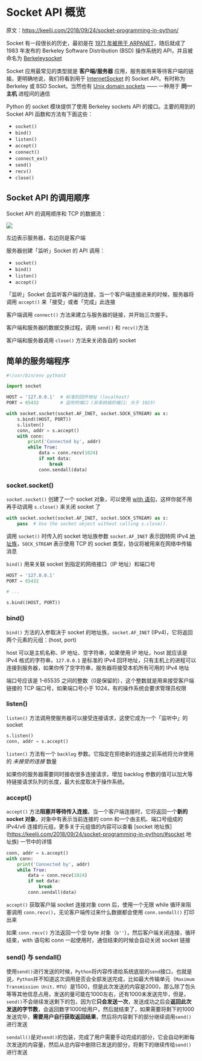 # Socket API 概览

原文：https://keelii.com/2018/09/24/socket-programming-in-python/



Socket 有一段很长的历史，最初是在 [1971 年被用于 ARPANET](https://en.wikipedia.org/wiki/Network_socket#History)，随后就成了 1983 年发布的 Berkeley Software Distribution (BSD) 操作系统的 API，并且被命名为 [Berkeleysocket](https://en.wikipedia.org/wiki/Berkeley_sockets)

Socket 应用最常见的类型就是 **客户端/服务器** 应用，服务器用来等待客户端的链接。更明确地说，我们将看到用于 [InternetSocket](https://en.wikipedia.org/wiki/Berkeley_sockets) 的 Socket API，有时称为 Berkeley 或 BSD Socket。当然也有 [Unix domain sockets](https://en.wikipedia.org/wiki/Unix_domain_socket) —— 一种用于 **同一主机** 进程间的通信

Python 的 socket 模块提供了使用 Berkeley sockets API 的接口。主要的用到的 Socket API 函数和方法有下面这些：

- `socket()`
- `bind()`
- `listen()`
- `accept()`
- `connect()`
- `connect_ex()`
- `send()`
- `recv()`
- `close()`

##  Socket API 的调用顺序

Socket API 的调用顺序和 TCP 的数据流：

![](https://files.realpython.com/media/sockets-tcp-flow.1da426797e37.jpg)

左边表示服务器，右边则是客户端

服务器创建「监听」Socket 的 API 调用：

- `socket()`
- `bind()`
- `listen()`
- `accept()`

「监听」Socket 会监听客户端的连接，当一个客户端连接进来的时候，服务器将调用 `accept()` 来「接受」或者「完成」此连接

客户端调用 `connect()` 方法来建立与服务器的链接，并开始三次握手。

客户端和服务器的数据交换过程，调用 `send()` 和 `recv()`方法

客户端和服务器调用 `close()` 方法来关闭各自的 socket



## 简单的服务端程序

```python
#!/usr/bin/env python3

import socket

HOST = '127.0.0.1'  # 标准的回环地址 (localhost)
PORT = 65432        # 监听的端口 (非系统级的端口: 大于 1023)

with socket.socket(socket.AF_INET, socket.SOCK_STREAM) as s:
    s.bind((HOST, PORT))
    s.listen()
    conn, addr = s.accept()
    with conn:
        print('Connected by', addr)
        while True:
            data = conn.recv(1024)
            if not data:
                break
            conn.sendall(data)
```

### socket.socket()

`socket.socket()` 创建了一个 socket 对象，可以使用 [with 语句](https://docs.python.org/3/reference/compound_stmts.html#with)，这样你就不用再手动调用 `s.close()` 来关闭 socket 了

```python
with socket.socket(socket.AF_INET, socket.SOCK_STREAM) as s:
    pass  # Use the socket object without calling s.close().
```

调用 `socket()` 时传入的 socket 地址族参数 `socket.AF_INET` 表示因特网 IPv4 [地址族](https://realpython.com/python-sockets/#socket-address-families)，`SOCK_STREAM` 表示使用 TCP 的 socket 类型，协议将被用来在网络中传输消息

`bind()` 用来关联 socket 到指定的网络接口（IP 地址）和端口号

```python
HOST = '127.0.0.1'
PORT = 65432

# ...

s.bind((HOST, PORT))
```

### bind()

`bind()` 方法的入参取决于 socket 的地址族，`socket.AF_INET` (IPv4)，它将返回两个元素的元组：(host, port)

host 可以是主机名称、IP 地址、空字符串，如果使用 IP 地址，host 就应该是 IPv4 格式的字符串，`127.0.0.1` 是标准的 IPv4 回环地址，只有主机上的进程可以连接到服务器，如果你传了空字符串，服务器将接受本机所有可用的 IPv4 地址

端口号应该是 1-65535 之间的整数（0是保留的），这个整数就是用来接受客户端链接的 TCP 端口号，如果端口号小于 1024，有的操作系统会要求管理员权限



### listen()

`listen()` 方法调用使服务器可以接受连接请求，这使它成为一个「监听中」的 socket

```python
s.listen()
conn, addr = s.accept()
```

`listen()` 方法有一个 `backlog` 参数。它指定在拒绝新的连接之前系统将允许使用的 *未接受的连接* 数量

如果你的服务器需要同时接收很多连接请求，增加 backlog 参数的值可以加大等待链接请求队列的长度，最大长度取决于操作系统。



### accept()

`accept()` 方法**阻塞并等待传入连接**。当一个客户端连接时，它将返回一个**新的** **socket 对象**，对象中有表示当前连接的 conn 和一个由主机、端口号组成的 IPv4/v6 连接的元组，更多关于元组值的内容可以查看 [socket 地址族](https://keelii.com/2018/09/24/socket-programming-in-python/#socket 地址族) 一节中的详情

```python
conn, addr = s.accept()
with conn:
    print('Connected by', addr)
    while True:
        data = conn.recv(1024)
        if not data:
            break
        conn.sendall(data)
```

 `accept()` 获取客户端 socket 连接对象 conn 后，使用一个无限 while 循环来阻塞调用 `conn.recv()`，无论客户端传过来什么数据都会使用 `conn.sendall()` 打印出来

如果 `conn.recv()` 方法返回一个空 byte 对象（`b''`），然后客户端关闭连接，循环结束，with 语句和 conn 一起使用时，通信结束的时候会自动关闭 socket 链接



### send() 与 sendall()

使用`send()`进行发送的时候，`Python`将内容传递给系统底层的`send`接口，也就是说，`Python`并不知道这次调用是否会全部发送完成，比如最大传输单元（`Maximum Transmission Unit，MTU`）是1500，但是此次发送的内容是2000，那么除了包头等等其他信息占用，发送的量可能在1000左右，还有1000未发送完毕，但是，`send()`不会继续发送剩下的包，因为它**只会发送一次**，发送成功之后会**返回此次发送的字节数**，会返回数字1000给用户，然后就结束了，如果需要将剩下的1000发送完毕，**需要用户自行获取返回结果**，然后将内容剩下的部分继续调用`send()`进行发送

`sendall()`是对`send()`的包装，完成了用户需要手动完成的部分，它会自动判断每次发送的内容量，然后从总内容中删除已发送的部分，将剩下的继续传给`send()`进行发送